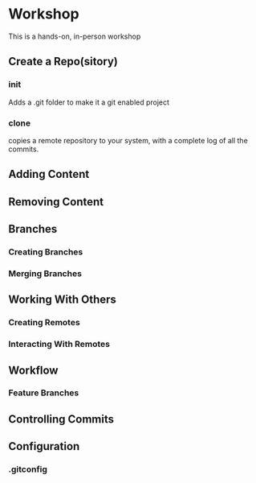 # Workshop

This is a hands-on, in-person workshop

## Create a Repo(sitory)

### init

Adds a .git folder to make it a git enabled project


### clone

copies a remote repository to your system,
with a complete log of all the commits.


## Adding Content

## Removing Content


## Branches

### Creating Branches

### Merging Branches


## Working With Others

### Creating Remotes

### Interacting With Remotes


## Workflow

### Feature Branches


## Controlling Commits


## Configuration

### .gitconfig


